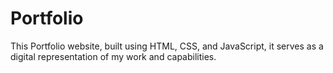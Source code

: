 # Portfolio
This Portfolio website, built using HTML, CSS, and JavaScript, it serves as a digital representation of my work and capabilities.
